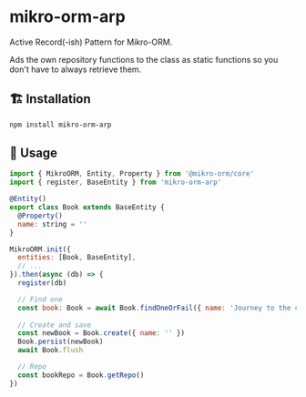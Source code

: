 # mikro-orm-arp

Active Record(-ish) Pattern for Mikro-ORM.

Ads the own repository functions to the class as static functions so you don't have to always retrieve them.

## 🏗 Installation

```bash
npm install mikro-orm-arp
```

## 🚀 Usage

```js
import { MikroORM, Entity, Property } from '@mikro-orm/core'
import { register, BaseEntity } from 'mikro-orm-arp'

@Entity()
export class Book extends BaseEntity {
  @Property()
  name: string = ''
}

MikroORM.init({
  entities: [Book, BaseEntity],
  // ...
}).then(async (db) => {
  register(db)

  // Find one
  const book: Book = await Book.findOneOrFail({ name: 'Journey to the center of the earth' })
 
  // Create and save
  const newBook = Book.create({ name: '' })
  Book.persist(newBook)
  await Book.flush

  // Repo
  const bookRepo = Book.getRepo()
})
```
